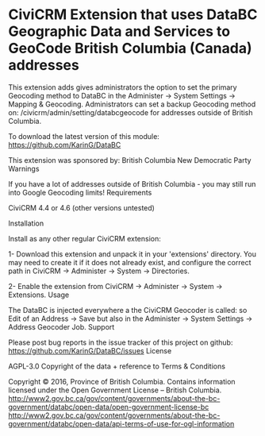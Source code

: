 <h1>CiviCRM Extension that uses DataBC Geographic Data and Services to GeoCode British Columbia (Canada) addresses</h1>

This extension adds gives administrators the option to set the primary Geocoding method to DataBC in the Administer -> System Settings -> Mapping & Geocoding. Administrators can set a backup Geocoding method on: /civicrm/admin/setting/databcgeocode for addresses outside of British Columbia.

To download the latest version of this module: https://github.com/KarinG/DataBC

This extension was sponsored by: British Columbia New Democratic Party
Warnings

If you have a lot of addresses outside of British Columbia - you may still run into Google Geocoding limits!
Requirements

CiviCRM 4.4 or 4.6 (other versions untested)

Installation

Install as any other regular CiviCRM extension:

1- Download this extension and unpack it in your 'extensions' directory. You may need to create it if it does not already exist, and configure the correct path in CiviCRM -> Administer -> System -> Directories.

2- Enable the extension from CiviCRM -> Administer -> System -> Extensions.
Usage

The DataBC is injected everywhere a the CiviCRM Geocoder is called: so Edit of an Address -> Save but also in the Administer -> System Settings -> Address Geocoder Job.
Support

Please post bug reports in the issue tracker of this project on github: https://github.com/KarinG/DataBC/issues
License

AGPL-3.0
Copyright of the data + reference to Terms & Conditions

Copyright © 2016, Province of British Columbia. Contains information licensed under the Open Government License – British Columbia. http://www2.gov.bc.ca/gov/content/governments/about-the-bc-government/databc/open-data/open-government-license-bc http://www2.gov.bc.ca/gov/content/governments/about-the-bc-government/databc/open-data/api-terms-of-use-for-ogl-information

